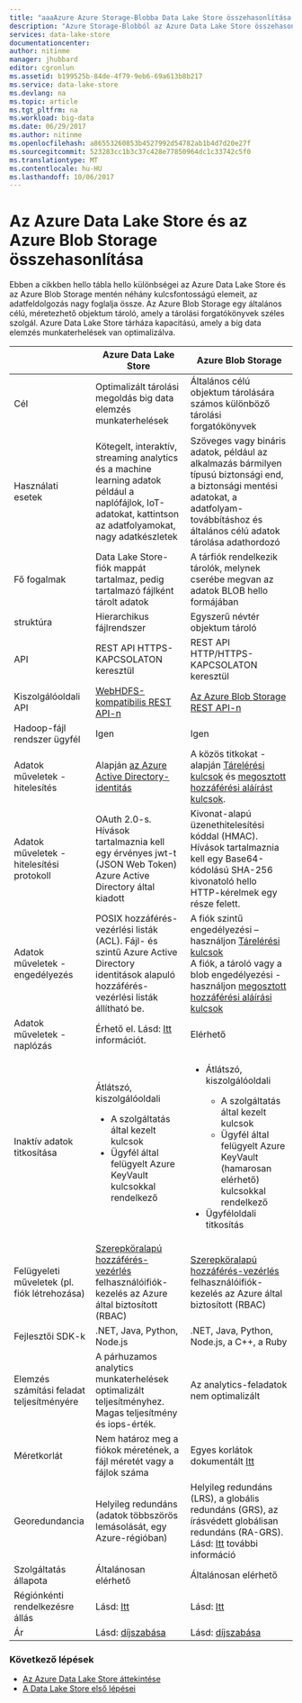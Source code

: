 ```yaml
---
title: "aaaAzure Azure Storage-Blobba Data Lake Store összehasonlítása |} Microsoft Docs"
description: "Azure Storage-Blobból az Azure Data Lake Store összehasonlítása"
services: data-lake-store
documentationcenter: 
author: nitinme
manager: jhubbard
editor: cgronlun
ms.assetid: b199525b-84de-4f79-9eb6-69a613b8b217
ms.service: data-lake-store
ms.devlang: na
ms.topic: article
ms.tgt_pltfrm: na
ms.workload: big-data
ms.date: 06/29/2017
ms.author: nitinme
ms.openlocfilehash: a86553260853b4527992d54782ab1b4d7d20e27f
ms.sourcegitcommit: 523283cc1b3c37c428e77850964dc1c33742c5f0
ms.translationtype: MT
ms.contentlocale: hu-HU
ms.lasthandoff: 10/06/2017
---
```

# <a name="comparing-azure-data-lake-store-and-azure-blob-storage"></a>Az Azure Data Lake Store és az Azure Blob Storage összehasonlítása
Ebben a cikkben hello tábla hello különbségei az Azure Data Lake Store és az Azure Blob Storage mentén néhány kulcsfontosságú elemeit, az adatfeldolgozás nagy foglalja össze. Az Azure Blob Storage egy általános célú, méretezhető objektum tároló, amely a tárolási forgatókönyvek széles szolgál. Azure Data Lake Store tárháza kapacitású, amely a big data elemzés munkaterhelések van optimalizálva.

|  | Azure Data Lake Store | Azure Blob Storage |
| --- | --- | --- |
| Cél |Optimalizált tárolási megoldás big data elemzés munkaterhelések |Általános célú objektum tárolására számos különböző tárolási forgatókönyvek |
| Használati esetek |Kötegelt, interaktív, streaming analytics és a machine learning adatok például a naplófájlok, IoT-adatokat, kattintson az adatfolyamokat, nagy adatkészletek |Szöveges vagy bináris adatok, például az alkalmazás bármilyen típusú biztonsági end, a biztonsági mentési adatokat, a adatfolyam-továbbításhoz és általános célú adatok tárolása adathordozó |
| Fő fogalmak |Data Lake Store-fiók mappát tartalmaz, pedig tartalmazó fájlként tárolt adatok |A tárfiók rendelkezik tárolók, melynek cserébe megvan az adatok BLOB hello formájában |
| struktúra |Hierarchikus fájlrendszer |Egyszerű névtér objektum tároló |
| API |REST API HTTPS-KAPCSOLATON keresztül |REST API HTTP/HTTPS-KAPCSOLATON keresztül |
| Kiszolgálóoldali API |[WebHDFS-kompatibilis REST API-n](https://msdn.microsoft.com/library/azure/mt693424.aspx) |[Az Azure Blob Storage REST API-n](https://msdn.microsoft.com/library/azure/dd135733.aspx) |
| Hadoop-fájl rendszer ügyfél |Igen |Igen |
| Adatok műveletek - hitelesítés |Alapján [az Azure Active Directory-identitás](../active-directory/active-directory-authentication-scenarios.md) |A közös titkokat - alapján [Tárelérési kulcsok](../storage/common/storage-create-storage-account.md#manage-your-storage-account) és [megosztott hozzáférési aláírást kulcsok](../storage/common/storage-dotnet-shared-access-signature-part-1.md). |
| Adatok műveletek - hitelesítési protokoll |OAuth 2.0-s. Hívások tartalmaznia kell egy érvényes jwt-t (JSON Web Token) Azure Active Directory által kiadott |Kivonat-alapú üzenethitelesítési kóddal (HMAC). Hívások tartalmaznia kell egy Base64-kódolású SHA-256 kivonatoló hello HTTP-kérelmek egy része felett. |
| Adatok műveletek - engedélyezés |POSIX hozzáférés-vezérlési listák (ACL).  Fájl- és szintű Azure Active Directory identitások alapuló hozzáférés-vezérlési listák állítható be. |A fiók szintű engedélyezési – használjon [Tárelérési kulcsok](../storage/common/storage-create-storage-account.md#manage-your-storage-account)<br>A fiók, a tároló vagy a blob engedélyezési - használjon [megosztott hozzáférési aláírási kulcsok](../storage/common/storage-dotnet-shared-access-signature-part-1.md) |
| Adatok műveletek - naplózás |Érhető el. Lásd: [Itt](data-lake-store-diagnostic-logs.md) információt. |Elérhető |
| Inaktív adatok titkosítása |Átlátszó, kiszolgálóoldali <ul><li>A szolgáltatás által kezelt kulcsok</li><li>Ügyfél által felügyelt Azure KeyVault kulcsokkal rendelkező</li></ul> |<ul><li>Átlátszó, kiszolgálóoldali</li> <ul><li>A szolgáltatás által kezelt kulcsok</li><li>Ügyfél által felügyelt Azure KeyVault (hamarosan elérhető) kulcsokkal rendelkező</li></ul><li>Ügyféloldali titkosítás</li></ul> |
| Felügyeleti műveletek (pl. fiók létrehozása) |[Szerepköralapú hozzáférés-vezérlés](../active-directory/role-based-access-control-what-is.md) felhasználóifiók-kezelés az Azure által biztosított (RBAC) |[Szerepköralapú hozzáférés-vezérlés](../active-directory/role-based-access-control-what-is.md) felhasználóifiók-kezelés az Azure által biztosított (RBAC) |
| Fejlesztői SDK-k |.NET, Java, Python, Node.js |.NET, Java, Python, Node.js, a C++, a Ruby |
| Elemzés számítási feladat teljesítményére |A párhuzamos analytics munkaterhelések optimalizált teljesítményhez. Magas teljesítmény és iops-érték. |Az analytics-feladatok nem optimalizált |
| Méretkorlát |Nem határoz meg a fiókok méretének, a fájl méretét vagy a fájlok száma |Egyes korlátok dokumentált [Itt](../azure-subscription-service-limits.md#storage-limits) |
| Georedundancia |Helyileg redundáns (adatok többszörös lemásolását, egy Azure-régióban) |Helyileg redundáns (LRS), a globális redundáns (GRS), az írásvédett globálisan redundáns (RA-GRS). Lásd: [Itt](../storage/common/storage-redundancy.md) további információ |
| Szolgáltatás állapota |Általánosan elérhető |Általánosan elérhető |
| Régiónkénti rendelkezésre állás |Lásd: [Itt](https://azure.microsoft.com/regions/#services) |Lásd: [Itt](https://azure.microsoft.com/regions/#services) |
| Ár |Lásd: [díjszabása](https://azure.microsoft.com/pricing/details/data-lake-store/) |Lásd: [díjszabása](https://azure.microsoft.com/pricing/details/storage/) |

### <a name="next-steps"></a>Következő lépések
* [Az Azure Data Lake Store áttekintése](data-lake-store-overview.md)
* [A Data Lake Store első lépései](data-lake-store-get-started-portal.md)

